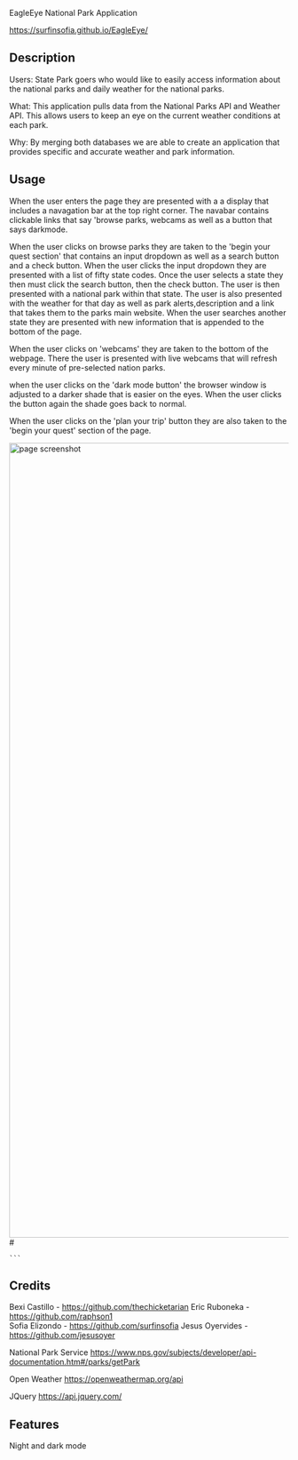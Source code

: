 EagleEye National Park Application

https://surfinsofia.github.io/EagleEye/



## Description

Users: State Park goers who would like to easily access information about the national parks and daily weather for the national parks. 

What: This application pulls data from the National Parks API and Weather API. This allows users to keep an eye on the current weather conditions at each park.  

Why: By merging both databases we are able to create an application that provides specific and accurate weather and park information.





## Usage
When the user enters the page they are presented with a a display that includes a navagation bar at the top right corner. The navabar contains clickable links that say 'browse parks, webcams as well as a button that says darkmode. 

When the user clicks on browse parks they are taken to the 'begin your quest section' that contains an input dropdown as well as a search button and a check button. When the user clicks the input dropdown they are presented with a list of fifty state codes. Once the user selects a state they then must click the search button, then the check button. The user is then presented with a national park within that state. The user is also presented with the weather for that day as well as park alerts,description and a link that takes them to the parks main website. When the user searches another state they are presented with new information that is appended to the bottom of the page. 

When the user clicks on 'webcams' they are taken to the bottom of the webpage. There the user is presented with live webcams that will refresh every minute of pre-selected nation parks.

when the user clicks on the 'dark mode button' the browser window is adjusted to a darker shade that is easier on the eyes. When the user clicks the button again the shade goes back to normal.

When the user clicks on the 'plan your trip' button they are also taken to the 'begin your quest' section of the page.

<img width="1431" alt="page screenshot" src="https://user-images.githubusercontent.com/88277371/166080982-1f1b2fcf-92af-4eb7-955a-fdcf237345d6.png">
# <Your-Project-Title>
  

    ```

## Credits
Bexi Castillo - https://github.com/thechicketarian 
Eric Ruboneka - https://github.com/raphson1  
Sofia Elizondo - https://github.com/surfinsofia 
Jesus Oyervides - https://github.com/jesusoyer

National Park Service
https://www.nps.gov/subjects/developer/api-documentation.htm#/parks/getPark
  
Open Weather
https://openweathermap.org/api  
  
JQuery
https://api.jquery.com/




## Features
Night and dark mode


